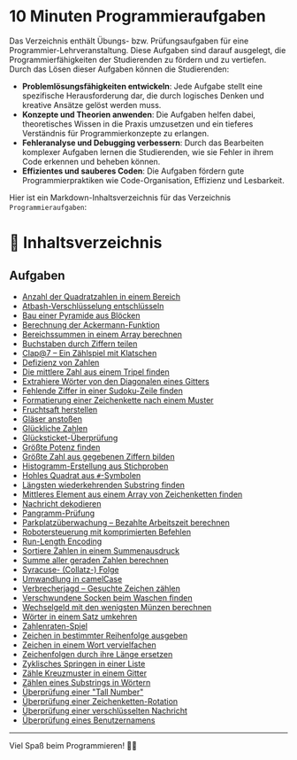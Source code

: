 # 10 Minuten Programmieraufgaben

Das Verzeichnis enthält Übungs- bzw. Prüfungsaufgaben für eine Programmier-Lehrveranstaltung. Diese Aufgaben sind darauf ausgelegt, die Programmierfähigkeiten der Studierenden zu fördern und zu vertiefen. Durch das Lösen dieser Aufgaben können die Studierenden:

- **Problemlösungsfähigkeiten entwickeln**: Jede Aufgabe stellt eine spezifische Herausforderung dar, die durch logisches Denken und kreative Ansätze gelöst werden muss.
- **Konzepte und Theorien anwenden**: Die Aufgaben helfen dabei, theoretisches Wissen in die Praxis umzusetzen und ein tieferes Verständnis für Programmierkonzepte zu erlangen.
- **Fehleranalyse und Debugging verbessern**: Durch das Bearbeiten komplexer Aufgaben lernen die Studierenden, wie sie Fehler in ihrem Code erkennen und beheben können.
- **Effizientes und sauberes Coden**: Die Aufgaben fördern gute Programmierpraktiken wie Code-Organisation, Effizienz und Lesbarkeit.
  
Hier ist ein Markdown-Inhaltsverzeichnis für das Verzeichnis `Programmieraufgaben`:

# 📖 Inhaltsverzeichnis

## Aufgaben

- [Anzahl der Quadratzahlen in einem Bereich](https://github.com/TeleparioAlf/Programmieraufgaben/blob/main/Anzahl%20der%20Quadratzahlen%20in%20einem%20Bereich.md)
- [Atbash-Verschlüsselung entschlüsseln](https://github.com/TeleparioAlf/Programmieraufgaben/blob/main/Atbash-Verschl%C3%BCsselung%20entschl%C3%BCsseln.md)
- [Bau einer Pyramide aus Blöcken](https://github.com/TeleparioAlf/Programmieraufgaben/blob/main/Bau%20einer%20Pyramide%20aus%20Bl%C3%B6cken.md)
- [Berechnung der Ackermann-Funktion](https://github.com/TeleparioAlf/Programmieraufgaben/blob/main/Berechnung%20der%20Ackermann-Funktion.md)
- [Bereichssummen in einem Array berechnen](https://github.com/TeleparioAlf/Programmieraufgaben/blob/main/Bereichssummen%20in%20einem%20Array%20berechnen.md)
- [Buchstaben durch Ziffern teilen](https://github.com/TeleparioAlf/Programmieraufgaben/blob/main/Buchstaben%20durch%20Ziffern%20teilen.md)
- [Clap@7 – Ein Zählspiel mit Klatschen](https://github.com/TeleparioAlf/Programmieraufgaben/blob/main/Clap@7%20%E2%80%93%20Ein%20Z%C3%A4hlspiel%20mit%20Klatschen.md)
- [Defizienz von Zahlen](https://github.com/TeleparioAlf/Programmieraufgaben/blob/main/Defizienz%20von%20Zahlen.md)
- [Die mittlere Zahl aus einem Tripel finden](https://github.com/TeleparioAlf/Programmieraufgaben/blob/main/Die%20mittlere%20Zahl%20aus%20einem%20Tripel%20finden.md)
- [Extrahiere Wörter von den Diagonalen eines Gitters](https://github.com/TeleparioAlf/Programmieraufgaben/blob/main/Extrahiere%20W%C3%B6rter%20von%20den%20Diagonalen%20eines%20Gitters.md)
- [Fehlende Ziffer in einer Sudoku-Zeile finden](https://github.com/TeleparioAlf/Programmieraufgaben/blob/main/Fehlende%20Ziffer%20in%20einer%20Sudoku-Zeile%20finden.md)
- [Formatierung einer Zeichenkette nach einem Muster](https://github.com/TeleparioAlf/Programmieraufgaben/blob/main/Formatierung%20einer%20Zeichenkette%20nach%20einem%20Muster.md)
- [Fruchtsaft herstellen](https://github.com/TeleparioAlf/Programmieraufgaben/blob/main/Fruchtsaft%20herstellen.md)
- [Gläser anstoßen](https://github.com/TeleparioAlf/Programmieraufgaben/blob/main/Gl%C3%A4ser%20ansto%C3%9Fen.md)
- [Glückliche Zahlen](https://github.com/TeleparioAlf/Programmieraufgaben/blob/main/Gl%C3%BCckliche%20Zahlen.md)
- [Glücksticket-Überprüfung](https://github.com/TeleparioAlf/Programmieraufgaben/blob/main/Gl%C3%BCcksticket-%C3%9Cberpr%C3%BCfung.md)
- [Größte Potenz finden](https://github.com/TeleparioAlf/Programmieraufgaben/blob/main/Gr%C3%B6%C3%9Fte%20Potenz%20finden.md)
- [Größte Zahl aus gegebenen Ziffern bilden](https://github.com/TeleparioAlf/Programmieraufgaben/blob/main/Gr%C3%B6%C3%9Fte%20Zahl%20aus%20gegebenen%20Ziffern%20bilden.md)
- [Histogramm-Erstellung aus Stichproben](https://github.com/TeleparioAlf/Programmieraufgaben/blob/main/Histogramm-Erstellung%20aus%20Stichproben.md)
- [Hohles Quadrat aus `#`-Symbolen](https://github.com/TeleparioAlf/Programmieraufgaben/blob/main/Hohles%20Quadrat%20aus%20%60%23%60-Symbolen.md)
- [Längsten wiederkehrenden Substring finden](https://github.com/TeleparioAlf/Programmieraufgaben/blob/main/L%C3%A4ngsten%20wiederkehrenden%20Substring%20finden)
- [Mittleres Element aus einem Array von Zeichenketten finden](https://github.com/TeleparioAlf/Programmieraufgaben/blob/main/Mittleres%20Element%20aus%20einem%20Array%20von%20Zeichenketten%20finden.md)
- [Nachricht dekodieren](https://github.com/TeleparioAlf/Programmieraufgaben/blob/main/Nachricht%20dekodieren.md)
- [Pangramm-Prüfung](https://github.com/TeleparioAlf/Programmieraufgaben/blob/main/Pangramm-Pr%C3%BCfung.md)
- [Parkplatzüberwachung – Bezahlte Arbeitszeit berechnen](https://github.com/TeleparioAlf/Programmieraufgaben/blob/main/Parkplatz%C3%BCberwachung%20%E2%80%93%20Bezahlte%20Arbeitszeit%20berechnen.md)
- [Robotersteuerung mit komprimierten Befehlen](https://github.com/TeleparioAlf/Programmieraufgaben/blob/main/Robotersteuerung%20mit%20komprimierten%20Befehlen.md)
- [Run-Length Encoding](https://github.com/TeleparioAlf/Programmieraufgaben/blob/main/Run-Length%20Encoding.md)
- [Sortiere Zahlen in einem Summenausdruck](https://github.com/TeleparioAlf/Programmieraufgaben/blob/main/Sortiere%20Zahlen%20in%20einem%20Summenausdruck.md)
- [Summe aller geraden Zahlen berechnen](https://github.com/TeleparioAlf/Programmieraufgaben/blob/main/Summe%20aller%20geraden%20Zahlen%20berechnen.md)
- [Syracuse- (Collatz-) Folge](https://github.com/TeleparioAlf/Programmieraufgaben/blob/main/Syracuse-%20(Collatz-)%20Folge.md)
- [Umwandlung in camelCase](https://github.com/TeleparioAlf/Programmieraufgaben/blob/main/Umwandlung%20in%20camelCase.md)
- [Verbrecherjagd – Gesuchte Zeichen zählen](https://github.com/TeleparioAlf/Programmieraufgaben/blob/main/Verbrecherjagd%20%E2%80%93%20Gesuchte%20Zeichen%20z%C3%A4hlen.md)
- [Verschwundene Socken beim Waschen finden](https://github.com/TeleparioAlf/Programmieraufgaben/blob/main/Verschwundene%20Socken%20beim%20Waschen%20finden.md)
- [Wechselgeld mit den wenigsten Münzen berechnen](https://github.com/TeleparioAlf/Programmieraufgaben/blob/main/Wechselgeld%20mit%20den%20wenigsten%20M%C3%BCnzen%20berechnen.md)
- [Wörter in einem Satz umkehren](https://github.com/TeleparioAlf/Programmieraufgaben/blob/main/W%C3%B6rter%20in%20einem%20Satz%20umkehren.md)
- [Zahlenraten-Spiel](https://github.com/TeleparioAlf/Programmieraufgaben/blob/main/Zahlenraten-Spiel.md)
- [Zeichen in bestimmter Reihenfolge ausgeben](https://github.com/TeleparioAlf/Programmieraufgaben/blob/main/Zeichen%20in%20bestimmter%20Reihenfolge%20ausgeben.md)
- [Zeichen in einem Wort vervielfachen](https://github.com/TeleparioAlf/Programmieraufgaben/blob/main/Zeichen%20in%20einem%20Wort%20vervielfachen.md)
- [Zeichenfolgen durch ihre Länge ersetzen](https://github.com/TeleparioAlf/Programmieraufgaben/blob/main/Zeichenfolgen%20durch%20ihre%20L%C3%A4nge%20ersetzen.md)
- [Zyklisches Springen in einer Liste](https://github.com/TeleparioAlf/Programmieraufgaben/blob/main/Zyklisches%20Springen%20in%20einer%20Liste.md)
- [Zähle Kreuzmuster in einem Gitter](https://github.com/TeleparioAlf/Programmieraufgaben/blob/main/Z%C3%A4hle%20Kreuzmuster%20in%20einem%20Gitter.md)
- [Zählen eines Substrings in Wörtern](https://github.com/TeleparioAlf/Programmieraufgaben/blob/main/Z%C3%A4hlen%20eines%20Substrings%20in%20W%C3%B6rtern.md)
- [Überprüfung einer "Tall Number"](https://github.com/TeleparioAlf/Programmieraufgaben/blob/main/%C3%9Cberpr%C3%BCfung%20einer%20%22Tall%20Number%22.md)
- [Überprüfung einer Zeichenketten-Rotation](https://github.com/TeleparioAlf/Programmieraufgaben/blob/main/%C3%9Cberpr%C3%BCfung%20einer%20Zeichenketten-Rotation.md)
- [Überprüfung einer verschlüsselten Nachricht](https://github.com/TeleparioAlf/Programmieraufgaben/blob/main/%C3%9Cberpr%C3%BCfung%20einer%20verschl%C3%BCsselten%20Nachricht.md)
- [Überprüfung eines Benutzernamens](https://github.com/TeleparioAlf/Programmieraufgaben/blob/main/%C3%9Cberpr%C3%BCfung%20eines%20Benutzernamens.md)

---

Viel Spaß beim Programmieren! 🚀😊
